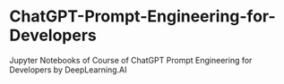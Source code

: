 # ChatGPT-Prompt-Engineering-for-Developers
Jupyter Notebooks of Course of ChatGPT Prompt Engineering for Developers by DeepLearning.AI
